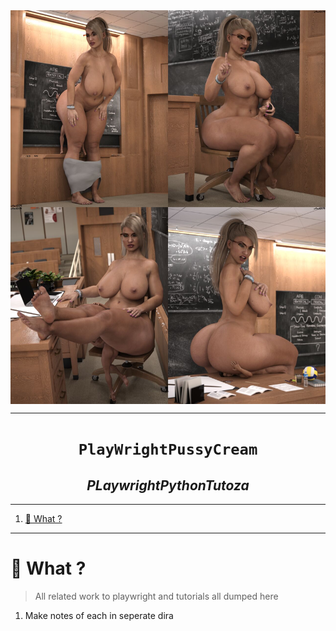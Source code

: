 
<img src="./wz/1z.jpg" align="center">

---

<h1 align="center"><code>PlayWrightPussyCream</code></h1>
<h2 align="center"><i>PLaywrightPythonTutoza</i></h2>

---

1. [🔢 What ?](#-what-)


---

# 🔢 What ?

> All related work to playwright and tutorials all dumped here 

1. Make notes of each in seperate dira 

